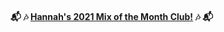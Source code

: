 #### :mailbox_with_mail: :notes: [Hannah's 2021 Mix of the Month Club!](hannahilea.github.io/2021-mix-of-the-month-club) :notes: :mailbox_with_mail:
